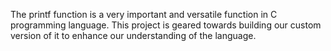 The printf function is a very important and versatile function in C programming language. This project is geared towards building our custom version of it to enhance our understanding of the language.
